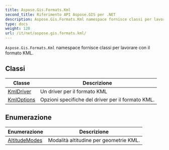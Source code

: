 ```yaml
---
title: Aspose.Gis.Formats.Kml
second_title: Riferimento API Aspose.GIS per .NET
description: Aspose.Gis.Formats.Kml namespace fornisce classi per lavorare con il formato KML.
type: docs
weight: 120
url: /it/net/aspose.gis.formats.kml/
---
```

`Aspose.Gis.Formats.Kml` namespace fornisce classi per lavorare con il formato KML.

## Classi

| Classe | Descrizione |
| --- | --- |
| [KmlDriver](./kmldriver/) | Un driver per il formato KML |
| [KmlOptions](./kmloptions/) | Opzioni specifiche del driver per il formato KML. |
## Enumerazione

| Enumerazione | Descrizione |
| --- | --- |
| [AltitudeModes](./altitudemodes/) | Modalità altitudine per geometrie KML. |


